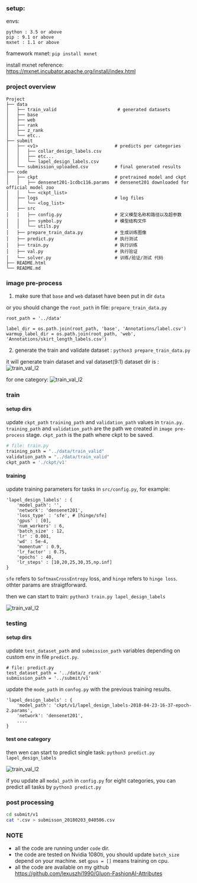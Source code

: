 ### setup:

envs:
```
python : 3.5 or above
pip : 9.1 or above
mxnet : 1.1 or above
```

framework mxnet:
    `pip install mxnet`

install mxnet reference: https://mxnet.incubator.apache.org/install/index.html

### project overview

```
Project
├── data
│   ├── train_valid                       # generated datasets
│   ├── base
│   ├── web
│   ├── rank
│   ├── z_rank
│   └── etc..
├── submit
│   ├── <v1>                             # predicts per categories
│   │   ├── collar_design_labels.csv
│   │   ├── etc...
│   │   └── lapel_design_labels.csv
│   └── submission_uploaded.csv          # final generated results
├── code
│   ├── ckpt                             # pretrained model and ckpt
│   │   ├── densenet201-1cdbc116.params  # densenet201 downloaded for official model zoo
│   │   └── <ckpt_list>
│   ├── logs                             # log files
│   │   └── <log_list>
│   ├── src
│   │   ├── config.py                    # 定义模型名称和路径以及超参数
│   │   ├── symbol.py                    # 模型结构文件
│   │   └── utils.py
│   ├── prepare_train_data.py            # 生成训练图像
│   ├── predict.py                       # 执行测试
│   ├── train.py                         # 执行训练
│   ├── val.py                           # 执行验证
│   └── solver.py                        # 训练/验证/测试 代码
├── README.html
└── README.md
```

### image pre-process

1. make sure that `base` and `web` dataset have been put in dir `data`

or you should change the `root_path` in file: `prepare_train_data.py`
```
root_path = '../data'

label_dir = os.path.join(root_path, 'base', 'Annotations/label.csv')
warmup_label_dir = os.path.join(root_path, 'web', 'Annotations/skirt_length_labels.csv')
```

2. generate the train and validate dataset : `python3 prepare_train_data.py`

it will generate train dataset and val dataset(9:1)
dataset dir is :
![train_val_l2](./code/images/train_val_l2.png)

for one category:
![train_val_l2](./code/images/train_val_l3.png)

### train

#### setup dirs

update `ckpt_path` `training_path` and `validation_path` values in `train.py`. `training_path` and `validation_path` are the path we created in `image pre-process` stage. `ckpt_path` is the path where ckpt to be saved.

```bash
# file: train.py
training_path = "../data/train_valid"
validation_path = "../data/train_valid"
ckpt_path = './ckpt/v1'
```

#### training

update training parameters for tasks in `src/config.py`, for example:

```
'lapel_design_labels' : {
    'model_path': '',
    'network': 'densenet201',
    'loss_type' : 'sfe', # [hinge/sfe]
    'gpus' : [0],
    'num_workers' : 6,
    'batch_size' : 12,
    'lr' : 0.001,
    'wd' : 5e-4,
    'momentum' : 0.9,
    'lr_factor' : 0.75,
    'epochs' : 40,
    'lr_steps' : [10,20,25,30,35,np.inf]
}
```

`sfe` refers to  `SoftmaxCrossEntropy` loss, and `hinge` refers to  `hinge loss`. othter params are straigtforward.

then we can start to train:
`python3 train.py lapel_design_labels`

![train_val_l2](./code/images/train_v2.png)

### testing
#### setup dirs

update `test_dataset_path` and `submission_path` variables depending on custom env in file `predict.py`.

```
# file: predict.py
test_dataset_path = '../data/z_rank'
submission_path = '../submit/v1'
```

update the `mode_path` in `confog.py` with the previous training results.

```
'lapel_design_labels' : {
    'model_path': 'ckpt/v1/lapel_design_labels-2018-04-23-16-37-epoch-2.params',
    'network': 'densenet201',
    ....
}
```

#### test one category

then wen can start to predict single task: `python3 predict.py lapel_design_labels`

![train_val_l2](./code/images/predict_v1.png)

if you update all `modal_path` in `config.py` for eight categories, you can predict all tasks by `python3 predict.py`

### post processing

```bash
cd submit/v1
cat *.csv > submisson_20180203_040506.csv
```

### NOTE

- all the code are running under `code` dir.
- the code are tested on Nvidia 1080ti, you should update `batch_size` depend on your machine. set `gpus = []` means training on cpu.
- all the code are available on my github https://github.com/lexuszhi1990/Gluon-FashionAI-Attributes
